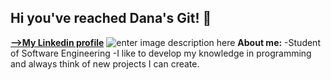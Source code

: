 > 
## Hi you've reached Dana's Git! 👋
[**-->My Linkedin profile**](https://www.linkedin.com/in/dana-betesh-01b165218/)
![enter image description here](https://tekkieuni.com/wp-content/uploads/2020/04/coding-vocabulary-cover.jpg)
**About me:**
 -Student of Software Engineering
 -I like to develop my knowledge in programming and always think of new projects I can create.



